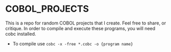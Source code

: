 # COBOL_PROJECTS
This is a repo for random COBOL projects that I create. Feel free to share, or critique. 
In order to compile and execute these programs, you will need cobc installed.
  - To compile use `cobc -x -free *.cobc -o {program name}`
